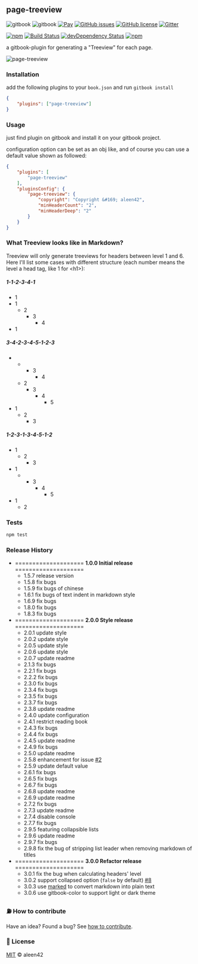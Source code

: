 ## page-treeview

![gitbook](https://cdn.rawgit.com/aleen42/badges/master/src/gitbook_1.svg) ![gitbook](https://cdn.rawgit.com/aleen42/badges/master/src/gitbook_2.svg) [![Pay](https://img.shields.io/badge/%24-free-%23a10000.svg)](#) [![GitHub issues](https://img.shields.io/github/issues/aleen42/gitbook-treeview.svg)](https://github.com/aleen42/gitbook-treeview/issues) [![GitHub license](https://img.shields.io/badge/license-MIT-blue.svg)](https://raw.githubusercontent.com/aleen42/gitbook-treeview/master/LICENSE) [![Gitter](https://badges.gitter.im/aleen42/gitbook-treeview.svg)](https://gitter.im/aleen42/gitbook-treeview?utm_source=badge&utm_medium=badge&utm_campaign=pr-badge)

[![npm](https://img.shields.io/npm/v/gitbook-plugin-page-treeview.svg)](https://www.npmjs.com/package/gitbook-plugin-page-treeview) [![Build Status](https://travis-ci.org/aleen42/gitbook-treeview.svg?branch=master)](https://travis-ci.org/aleen42/gitbook-treeview) [![devDependency Status](https://david-dm.org/aleen42/gitbook-treeview/dev-status.svg)](https://david-dm.org/aleen42/gitbook-treeview#info=devDependencies) [![npm](https://img.shields.io/npm/dt/gitbook-plugin-page-treeview.svg)](https://www.npmjs.com/package/gitbook-plugin-page-treeview)

a gitbook-plugin for generating a "Treeview" for each page.

![page-treeview](https://raw.githubusercontent.com/aleen42/gitbook-treeview/master/1.png)

### Installation

add the following plugins to your `book.json` and run `gitbook install`

```json
{
    "plugins": ["page-treeview"]
}
```

### Usage

just find plugin on gitbook and install it on your gitbook project.

configuration option can be set as an obj like, and of course you can use a default value shown as followed:

```json
{
	"plugins": [
		"page-treeview"
	],
	"pluginsConfig": {
		"page-treeview": {
			"copyright": "Copyright &#169; aleen42",
			"minHeaderCount": "2",
			"minHeaderDeep": "2"
		}
	}
}
```

### What Treeview looks like in Markdown?

Treeview will only generate treeviews for headers between level 1 and 6. Here I'll list some cases with different structure (each number means the level a head tag, like 1 for &lt;h1&gt;):

##### 1-1-2-3-4-1

- 1
- 1
	- 2
		- 3
			- 4
- 1

##### 3-4-2-3-4-5-1-2-3

- &nbsp;
	- &nbsp;
		- 3
			- 4
	- 2
		- 3
			- 4
				- 5
- 1
	- 2
		- 3

<a>

</a>

##### 1-2-3-1-3-4-5-1-2

- 1
	- 2
		- 3
- 1
	- &nbsp;
		- 3
			- 4
				- 5
- 1
	- 2

### Tests

```bash
npm test
```

### Release History

* ==================== **1.0.0 Initial release** ====================
	* 1.5.7 release version
	* 1.5.8 fix bugs
	* 1.5.9 fix bugs of chinese
	* 1.6.1 fix bugs of text indent in markdown style
	* 1.6.9 fix bugs
	* 1.8.0 fix bugs
	* 1.8.3 fix bugs
* ==================== **2.0.0 Style release** ====================
	* 2.0.1 update style
	* 2.0.2 update style
	* 2.0.5 update style
	* 2.0.6 update style
	* 2.0.7 update readme
	* 2.1.3 fix bugs
	* 2.2.1 fix bugs
	* 2.2.2 fix bugs
	* 2.3.0 fix bugs
	* 2.3.4 fix bugs
	* 2.3.5 fix bugs
	* 2.3.7 fix bugs
	* 2.3.8 update readme
	* 2.4.0 update configuration
	* 2.4.1 restrict reading book
	* 2.4.3 fix bugs
	* 2.4.4 fix bugs
	* 2.4.5 update readme
	* 2.4.9 fix bugs
	* 2.5.0 update readme
	* 2.5.8 enhancement for issue [#2](https://github.com/aleen42/gitbook-treeview/issues/2)
	* 2.5.9 update default value
	* 2.6.1 fix bugs
	* 2.6.5 fix bugs
	* 2.6.7 fix bugs
	* 2.6.8 update readme
	* 2.6.9 update readme
	* 2.7.2 fix bugs
	* 2.7.3 update readme
	* 2.7.4 disable console
    * 2.7.7 fix bugs
    * 2.9.5 featuring collapsible lists
    * 2.9.6 update readme
	* 2.9.7 fix bugs
	* 2.9.8 fix the bug of stripping list leader when removing markdown of titles
* ==================== **3.0.0 Refactor release** ====================
    * 3.0.1 fix the bug when calculating headers' level
    * 3.0.2 support collapsed option (`false` by default) [#8](https://github.com/aleen42/gitbook-treeview/issues/8)
    * 3.0.3 use [marked](https://github.com/markedjs/marked) to convert markdown into plain text
    * 3.0.6 use gitbook-color to support light or dark theme

### :fuelpump: How to contribute

Have an idea? Found a bug? See [how to contribute](https://aleen42.gitbooks.io/personalwiki/content/contribution.html).

### :scroll: License

[MIT](https://aleen42.gitbooks.io/personalwiki/content/MIT.html) © aleen42
